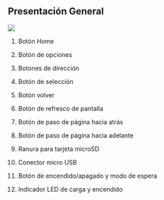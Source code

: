 ## Presentación General

![](http://static.energysistem.com/images/manuals/42505/564b215c2c096.jpg)

1. Botón Home
2. Botón de opciones
3. Botones de dirección
4. Botón de selección
5. Botón volver
6. Botón de refresco de pantalla
7. Botón de paso de página hacia atrás
8. Botón de paso de página hacia adelante

9. Ranura para tarjeta microSD
10. Conector micro USB
11. Botón de encendido/apagado y modo de espera
12. Indicador LED de carga y encendido
